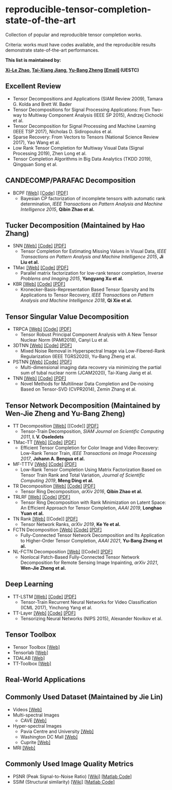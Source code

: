 # reproducible-tensor-completion-state-of-the-art
Collection of popular and reproducible tensor completion works.

Criteria: works must have codes available, and the reproducible results demonstrate state-of-the-art performances.


**This list is maintained by:**

**[Xi-Le Zhao](https://zhaoxile.github.io/),  [Tai-Xiang Jiang](https://taixiangjiang.github.io/),  [Yu-Bang Zheng](https://yubangzheng.github.io/)** **[[Email]](https://zhaoxile.github.io/) (UESTC)**


## Excellent Review
* Tensor Decompositions and Applications (SIAM Review 2009), Tamara G. Kolda and Brett W. Bader  
* Tensor Decompositions for Signal Processing Applications: From Two-way to Multiway Component Analysis (IEEE SP 2015), Andrzej Cichocki et al.
* Tensor Decomposition for Signal Processing and Machine Learning (IEEE TSP 2017), Nicholas D. Sidiropoulos et al.
* Sparse Recovery: From Vectors to Tensors (National Science Review 2017), Yao Wang et al.
* Low Rank Tensor Completion for Multiway Visual Data (Signal Processing 2019), Zhen Long et al.
* Tensor Completion Algorithms in Big Data Analytics (TKDD 2019), Qingquan Song et al.

## CANDECOMP/PARAFAC Decomposition
 * BCPF [[Web]](https://qibinzhao.github.io/) [[Code]](https://github.com/qbzhao/BCPF) [[PDF]](https://ieeexplore.ieee.org/stamp/stamp.jsp?tp=&arnumber=7010937)
   * Bayesian CP factorization of incomplete tensors with automatic rank determination, _IEEE Transactions on Pattern Analysis and Machine Intelligence 2015_, **Qibin Zhao et al.**


## Tucker Decomposition (Maintained by Hao Zhang)
* SNN [[Web]](https://www.cs.rochester.edu/u/jliu/publications.html) [[Code]](http://peterwonka.net/Publications/code/LRTC_Package_Ji.zip) [[PDF]](https://ieeexplore.ieee.org/stamp/stamp.jsp?tp=&arnumber=6138863)
   * Tensor Completion for Estimating Missing Values in Visual Data, _IEEE Transactions on Pattern Analysis and Machine Intelligence 2015_, **Ji Liu et al.**
* TMac [[Web]](https://xu-yangyang.github.io/papers.html) [[Code]](https://xu-yangyang.github.io/codes/TMac.zip) [[PDF]](https://arxiv.org/pdf/1312.1254.pdf)
  * Parallel matrix factorization for low-rank tensor completion, _Inverse Problems and Imaging 2015_, **Yangyang Xu et al.**
* KBR [[Web]](http://gr.xjtu.edu.cn/web/dymeng/1;jsessionid=F03A6AE30867A1EE7DE9D577DD4E253D) [[Code]](https://github.com/XieQi2015/KBR-TC-and-RPCA) [[PDF]](https://ieeexplore.ieee.org/iel7/34/4359286/08000407.pdf)
   * Kronecker-Basis-Representation Based Tensor Sparsity and Its Applications to Tensor Recovery, _IEEE Transactions on Pattern Analysis and Machine Intelligence 2018_, **Qi Xie et al.**

  
## Tensor Singular Value Decomposition 
* TRPCA [[Web]](https://canyilu.github.io/publications/) [[Code]](https://github.com/canyilu/Tensor-Robust-Principal-Component-Analysis-TRPCA) [[PDF]](https://arxiv.org/abs/1804.03728)
   * Tensor Robust Principal Component Analysis with A New Tensor Nuclear Norm (PAMI2018), Canyi Lu et al.
 * 3DTNN [[Web]](https://zhaoxile.github.io/) [[Code]](https://github.com/zhaoxile/Mixed-Noise-Removal-in-Hyperspectral-Image-via-Low-Fibered-Rank-Regularization) [[PDF]](https://zhaoxile.github.io/paper/2020/Mixed%20Noise%20Removal%20in%20Hyperspectral%20Image%20via%20Low-Fibered-Rank%20Regularization.pdf)
   * Mixed Noise Removal in Hyperspectral Image via Low-Fibered-Rank Regularization (IEEE TGRS2020), Yu-Bang Zheng et al.
* PSTNN [[Web]](https://sites.google.com/view/taixiangjiang/) [[Code]](https://github.com/zhaoxile/Multi-dimensional-imaging-data-recovery-via-minimizing-the-partial-sum-of-tubal-nuclear-norm) [[PDF]](https://zhaoxile.github.io/paper/2019/Multi-dimensional%20imaging%20data%20recovery%20via%20minimizing%20the%20partial%20sum%20of%20tubal%20nuclear%20norm.pdf)
   * Multi-dimensional imaging data recovery via minimizing the partial sum of tubal nuclear norm
 (JCAM2020), Tai-Xiang Jiang et al. 
* TNN [[Web]](http://www.ece.tufts.edu/~shuchin/) [[Code]](http://www.ece.tufts.edu/~shuchin/tensor_completion_and_rpca.zip) [[PDF]](https://www.zpascal.net/cvpr2014/Zhang_Novel_Methods_for_2014_CVPR_paper.pdf)
   * Novel Methods for Multilinear Data Completion and De-noising Based on Tensor-SVD (CVPR2014), Zemin Zhang et al.
   
## Tensor Network Decomposition (Maintained by Wen-Jie Zheng and Yu-Bang Zheng)
* TT Decomposition [[Web]](https://www.researchgate.net/profile/Ivan-Oseledets) [[Code]] [[PDF]](https://www.researchgate.net/publication/220412263_Tensor-Train_Decomposition)
   * Tensor-Train Decomposition, _SIAM Journal on Scientific Computing 2011_, **I. V. Oseledets**
* TMac-TT [[Web]](https://sites.google.com/site/jbengua/home) [[Code]](https://sites.google.com/site/jbengua/home/projects-and-matlab-code/efficient-tensor-completion-for-color-image-and-video-recovery-low-rank-tensor-train) [[PDF]](https://www.researchgate.net/publication/303821165_Efficient_Tensor_Completion_for_Color_Image_and_Video_Recovery_Low-Rank_Tensor_Train)
   * Efficient Tensor Completion for Color Image and Video Recovery: Low-Rank Tensor Train, _IEEE Transactions on Image Processing 2017_, **Johann A. Bengua et al.**
* MF-TTTV  [[Web]](https://mengding56.github.io/homepage/) [[Code]](https://mengding56.github.io/homepage/) [[PDF]](https://mengding56.github.io/papers/20JSC_MFTTTV_TC.pdf)
   * Low-Rank Tensor Completion Using Matrix Factorization Based on Tensor Train Rank and Total Variation, _Journal of Scientific Computing 2019_, **Meng Ding et al.** 
* TR Decomposition [[Web]](https://qibinzhao.github.io/) [[Code]](https://qibinzhao.github.io/) [[PDF]](https://arxiv.org/pdf/1606.05535.pdf)
   * Tensor Ring Decomposition, _arXiv 2016_, **Qibin Zhao et al.**
* TRLRF [[Web]](https://qibinzhao.github.io/) [[Code]](https://github.com/yuanlonghao/TRLRF) [[PDF]](https://ojs.aaai.org/index.php/AAAI/article/view/4949)
   * Tensor Ring Decomposition with Rank Minimization on Latent Space: An Efficient Approach for Tensor Completion, _AAAI 2019_, **Longhao Yuan et al.**
* TN Rank [[Web]](https://sites.google.com/site/keyeshomepage/home) [[Code]] [[PDF]](https://arxiv.org/pdf/1801.02662.pdf)
   * Tensor Network Ranks, _arXiv 2019_, **Ke Ye et al.**
* FCTN Decomposition [[Web]](https://yubangzheng.github.io/) [[Code]](https://yubangzheng.github.io/) [[PDF]](https://yubangzheng.github.io/papers/AAAI2021_FCTN_Decomposition_ybz.pdf)
   * Fully-Connected Tensor Network Decomposition and Its Application to Higher-Order Tensor Completion, _AAAI 2021_, **Yu-Bang Zheng et al.**
* NL-FCTN Decomposition [[Web]](https://zhaoxile.github.io/) [[Code]] [[PDF]](https://yubangzheng.github.io/papers/NL-FCTN-wjz.pdf)
   * Nonlocal Patch-Based Fully-Connected Tensor Network Decomposition for Remote Sensing Image Inpainting, _arXiv 2021_, **Wen-Jie Zheng et al.**
 



## Deep Learning
 * TT-LSTM [[Web]](https://www.dbs.ifi.lmu.de/~tresp/) [[Code]](https://github.com/Tuyki/TT_RNN) [[PDF]](http://proceedings.mlr.press/v70/yang17e/yang17e.pdf)
   * Tensor-Train Recurrent Neural Networks for Video Classification (ICML 2017), Yinchong Yang et al.
 * TT-Layer [[Web]](https://github.com/Bihaqo) [[Code]](https://github.com/Bihaqo/TensorNet) [[PDF]](https://papers.nips.cc/paper/5787-tensorizing-neural-networks.pdf)
   * Tensorizing Neural Networks (NIPS 2015), Alexander Novikov et al.



   
 ## Tensor Toolbox
 * Tensor Toolbox [[Web]](https://www.tensortoolbox.org/)
 * Tensorlab [[Web]](https://www.tensorlab.net/) 
 * TDALAB [[Web]](https://github.com/andrewssobral/TDALAB)  
 * TT-Toolbox  [[Web]](https://github.com/oseledets/TT-Toolbox) 
 

## Real-World Applications



## Commonly Used  Dataset (Maintained by Jie Lin)
 * Videos [[Web]](http://trace.eas.asu.edu/yuv/) 
 * Multi-spectral Images
    * CAVE [[Web]](http://www.cs.columbia.edu/CAVE/databases/multispectral/) 
 * Hyper-spectral Images 
    * Pavia Centre and University [[Web]](https://rslab.ut.ac.ir/data) 
    * Washington DC Mall [[Web]](https://rslab.ut.ac.ir/data)
    * Cuprite [[Web]](http://www.ehu.eus/ccwintco/index.php?title=Hyperspectral_Remote_Sensing_Scenes)
 * MRI [[Web]](https://brainweb.bic.mni.mcgill.ca/brainweb/selection_normal.html)

## Commonly Used Image Quality Metrics
 * PSNR (Peak Signal-to-Noise Ratio) [[Wiki]](https://en.wikipedia.org/wiki/Peak_signal-to-noise_ratio) [[Matlab Code]](https://www.mathworks.com/help/images/ref/psnr.html) 
 * SSIM (Structural similarity) [[Wiki]](https://en.wikipedia.org/wiki/Structural_similarity) [[Matlab Code]](http://www.cns.nyu.edu/~lcv/ssim/ssim_index.m) 




   
